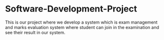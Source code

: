 # Software-Development-Project
This is our project where we develop a system which is exam management and marks evaluation system where student can join in the examination and see their result in our system.
